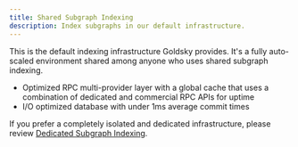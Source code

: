 ```yaml
---
title: Shared Subgraph Indexing
description: Index subgraphs in our default infrastructure.
---
```


This is the default indexing infrastructure Goldsky provides. It's a fully auto-scaled environment shared among anyone who uses shared subgraph indexing.

- Optimized RPC multi-provider layer with a global cache that uses a combination of dedicated and commercial RPC APIs for uptime
- I/O optimized database with under 1ms average commit times

If you prefer a completely isolated and dedicated infrastructure, please review [Dedicated Subgraph Indexing](/indexing/dedicated-subgraph-indexing).
